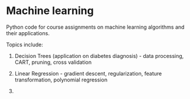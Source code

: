 # Machine learning
 
Python code for course assignments on machine learning algorithms and their applications. 

Topics include:

1. Decision Trees (application on diabetes diagnosis) - data processing, CART, pruning, cross validation

2. Linear Regression - gradient descent, regularization, feature transformation, polynomial regression

3. 
